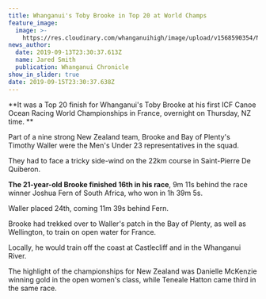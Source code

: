 ```yaml
---
title: Whanganui's Toby Brooke in Top 20 at World Champs
feature_image:
  image: >-
    https://res.cloudinary.com/whanganuihigh/image/upload/v1568590354/News/Toby_Brooke.Chron_14.9.19_top_20_world_champs.jpg
news_author:
  date: 2019-09-13T23:30:37.613Z
  name: Jared Smith
  publication: Whanganui Chronicle
show_in_slider: true
date: 2019-09-15T23:30:37.638Z
---
```

**It was a Top 20 finish for Whanganui's Toby Brooke at his first ICF Canoe Ocean Racing World Championships in France, overnight on Thursday, NZ time.**

Part of a nine strong New Zealand team, Brooke and Bay of Plenty's Timothy Waller were the Men's Under 23 representatives in the squad.

They had to face a tricky side-wind on the 22km course in Saint-Pierre De Quiberon.

**The 21-year-old Brooke finished 16th in his race**, 9m 11s behind the race winner Joshua Fern of South Africa, who won in 1h 39m 5s.

Waller placed 24th, coming 11m 39s behind Fern.

Brooke had trekked over to Waller's patch in the Bay of Plenty, as well as Wellington, to train on open water for France.

Locally, he would train off the coast at Castlecliff and in the Whanganui River.

The highlight of the championships for New Zealand was Danielle McKenzie winning gold in the open women's class, while Teneale Hatton came third in the same race.
